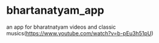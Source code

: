 # bhartanatyam_app
an app for bharatnatyam videos and classic musics(https://www.youtube.com/watch?v=b-pEu3h51pU)
